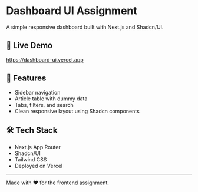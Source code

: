 # Dashboard UI Assignment

A simple responsive dashboard built with Next.js and Shadcn/UI.

## 🔗 Live Demo
https://dashboard-ui.vercel.app

## 🚀 Features
- Sidebar navigation
- Article table with dummy data
- Tabs, filters, and search
- Clean responsive layout using Shadcn components

## 🛠️ Tech Stack
- Next.js App Router
- Shadcn/UI
- Tailwind CSS
- Deployed on Vercel

---

Made with ❤️ for the frontend assignment.
